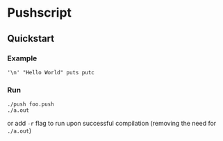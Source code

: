 # Pushscript

## Quickstart
### Example
```
'\n' "Hello World" puts putc
```
### Run
```
./push foo.push
./a.out
```
or add ```-r``` flag to run upon successful compilation (removing the need for ```./a.out```)
